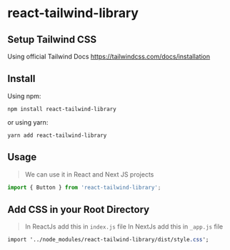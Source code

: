 # react-tailwind-library

## Setup Tailwind CSS
Using official Tailwind Docs
https://tailwindcss.com/docs/installation

## Install
Using npm:

```shell
npm install react-tailwind-library
```

or using yarn:

```shell
yarn add react-tailwind-library
```

## Usage
> We can use it in React and Next JS projects

```js
import { Button } from 'react-tailwind-library';
```
## Add CSS in your Root Directory 
> In ReactJs add this in `index.js` file
> In NextJs add this in `_app.js` file
```css
import '../node_modules/react-tailwind-library/dist/style.css';
```



